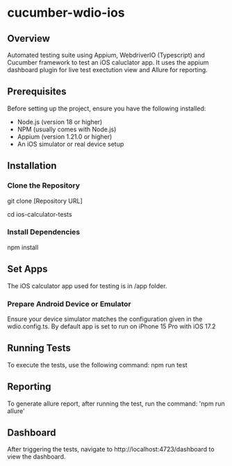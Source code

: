 # cucumber-wdio-ios

## Overview
 Automated testing suite using Appium, WebdriverIO (Typescript) and Cucumber framework to test an iOS caluclator app.
 It uses the appium dashboard plugin for live test exectution view and Allure for reporting.


## Prerequisites
Before setting up the project, ensure you have the following installed:

- Node.js (version 18 or higher)
- NPM (usually comes with Node.js)
- Appium (version 1.21.0 or higher)
- An iOS simulator or real device setup

## Installation

### Clone the Repository

git clone [Repository URL]

cd ios-calculator-tests

### Install Dependencies

npm install

## Set Apps

The iOS calculator app used for testing is in /app folder.


### Prepare Android Device or Emulator

Ensure your device simulator matches the configuration given in the wdio.config.ts. By default app is set to run on  iPhone 15 Pro with iOS 17.2

## Running Tests

To execute the tests, use the following command:
npm run test


## Reporting

To generate allure report, after running the test, run the command: 'npm run allure'

## Dashboard

After triggering the tests, navigate to http://localhost:4723/dashboard to view the dashboard.

